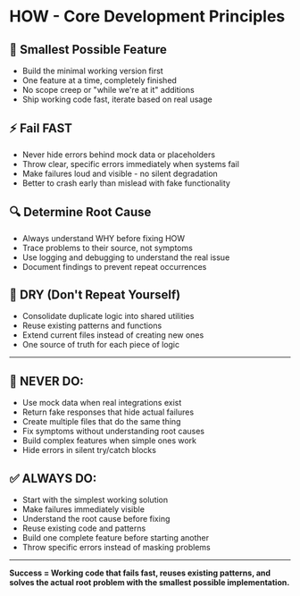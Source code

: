 # HOW - Core Development Principles

## 🎯 **Smallest Possible Feature**
- Build the minimal working version first
- One feature at a time, completely finished
- No scope creep or "while we're at it" additions
- Ship working code fast, iterate based on real usage

## ⚡ **Fail FAST**
- Never hide errors behind mock data or placeholders
- Throw clear, specific errors immediately when systems fail
- Make failures loud and visible - no silent degradation
- Better to crash early than mislead with fake functionality

## 🔍 **Determine Root Cause**
- Always understand WHY before fixing HOW
- Trace problems to their source, not symptoms
- Use logging and debugging to understand the real issue
- Document findings to prevent repeat occurrences

## 🔄 **DRY (Don't Repeat Yourself)**
- Consolidate duplicate logic into shared utilities
- Reuse existing patterns and functions
- Extend current files instead of creating new ones
- One source of truth for each piece of logic

---

## 🚫 **NEVER DO:**
- Use mock data when real integrations exist
- Return fake responses that hide actual failures
- Create multiple files that do the same thing
- Fix symptoms without understanding root causes
- Build complex features when simple ones work
- Hide errors in silent try/catch blocks

## ✅ **ALWAYS DO:**
- Start with the simplest working solution
- Make failures immediately visible
- Understand the root cause before fixing
- Reuse existing code and patterns
- Build one complete feature before starting another
- Throw specific errors instead of masking problems

---

**Success = Working code that fails fast, reuses existing patterns, and solves the actual root problem with the smallest possible implementation.**